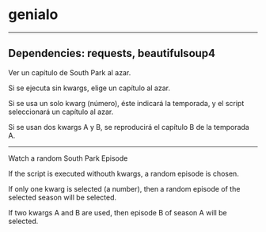 # genialo
----------------------------------------------------------------------------------------
Dependencies: requests, beautifulsoup4
---------------------------------------------------------------------------------------
Ver un capítulo de South Park al azar.

Si se ejecuta sin kwargs, elige un capítulo al azar.

Si se usa un solo kwarg (número), éste indicará la temporada, y el script seleccionará un capítulo al azar.

Si se usan dos kwargs A y B, se reproducirá el capítulo B de la temporada A.

--------------------------------------------------------------------------------------

Watch a random South Park Episode

If the script is executed withouth kwargs, a random episode is chosen.

If only one kwarg is selected (a number), then a random episode of the selected season will be selected.

If two kwargs A and B are used, then episode B of season A will be selected.
